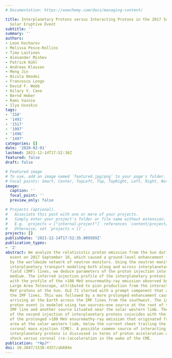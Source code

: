 ```yaml
---
# Documentation: https://wowchemy.com/docs/managing-content/

title: Interplanetary Protons versus Interacting Protons in the 2017 September 10
  Solar Eruptive Event
subtitle: ''
summary: ''
authors:
- Leon Kocharov
- Melissa Pesce-Rollins
- Timo Laitinen
- Alexander Mishev
- Patrick Kühl
- Andreas Klassen
- Meng Jin
- Nicola Omodei
- Francesco Longo
- David F. Webb
- Hilary V. Cane
- Bernd Heber
- Rami Vainio
- Ilya Usoskin
tags:
- '310'
- '1491'
- '1517'
- '1997'
- '1496'
- '1497'
categories: []
date: '2020-02-01'
lastmod: 2021-12-14T17:52:36Z
featured: false
draft: false

# Featured image
# To use, add an image named `featured.jpg/png` to your page's folder.
# Focal points: Smart, Center, TopLeft, Top, TopRight, Left, Right, BottomLeft, Bottom, BottomRight.
image:
  caption: ''
  focal_point: ''
  preview_only: false

# Projects (optional).
#   Associate this post with one or more of your projects.
#   Simply enter your project's folder or file name without extension.
#   E.g. `projects = ["internal-project"]` references `content/project/deep-learning/index.md`.
#   Otherwise, set `projects = []`.
projects: []
publishDate: '2021-12-14T17:52:35.809589Z'
publication_types:
- '2'
abstract: We analyze the relativistic proton emission from the Sun during the eruptive
  event on 2017 September 10, which caused a ground-level enhancement (GLE 72) registered
  by the worldwide network of neutron monitors. Using the neutron monitor data and
  interplanetary transport modeling both along and across interplanetary magnetic
  field (IMF) lines, we deduce parameters of the proton injection into the interplanetary
  medium. The inferred injection profile of the interplanetary protons is compared
  with the profile of the >100 MeV ensuremathγ-ray emission observed by the Fermi
  Large Area Telescope, attributed to pion production from the interaction of >300
  MeV protons at the Sun. GLE 72 started with a prompt component that arrived along
  the IMF lines. This was followed by a more prolonged enhancement caused by protons
  arriving at the Earth across the IMF lines from the southwest. The interplanetary
  proton event is modeled using two sources—one source at the root of the Earth- connected
  IMF line and another source situated near the solar western limb. The maximum phase
  of the second injection of interplanetary protons coincides with the maximum phase
  of the prolonged >100 MeV ensuremathγ-ray emission that originated from a small
  area at the solar western limb, below the current sheet trailing the associated
  coronal mass ejection (CME). A possible common source of interacting protons and
  interplanetary protons is discussed in terms of proton acceleration at the CME bow
  shock versus coronal (re-)acceleration in the wake of the CME.
publication: '*ApJ*'
doi: 10.3847/1538-4357/ab684e
---
```

